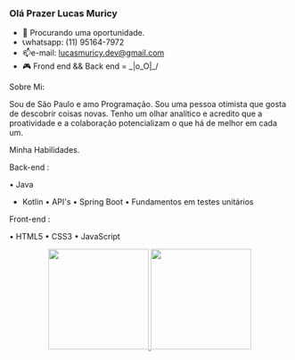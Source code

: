 ### Olá Prazer Lucas Muricy


- 🔭 Procurando uma oportunidade.
- 📞whatsapp: (11) 95164-7972
-  📫e-mail: lucasmuricy.dev@gmail.com
- 🎮 Frond end && Back end = \_|o_O|_/

Sobre Mi:

Sou de São Paulo e  amo Programação.
Sou uma pessoa otimista que gosta de descobrir coisas novas. Tenho um olhar analítico e acredito que a proatividade e a colaboração potencializam o que há de melhor em cada um. 

Minha Habilidades.

Back-end :

• Java
* Kotlin
• API's 
• Spring Boot 
• Fundamentos em testes unitários


 Front-end :
 
• HTML5
• CSS3
• JavaScript


<div align="center">
  <a href="https://github.com/LucasMuricy">
  <img height="180em" src="https://github-readme-stats.vercel.app/api?username=LucasMuricy&show_icons=true&theme=dark&include_all_commits=true&count_private=true"/>
  <img height="180em" src="https://github-readme-stats.vercel.app/api/top-langs/?username=LucasMuricy&layout=compact&langs_count=7&theme=dark"/>
</div>
  
  <div style="display: inline_block"><br>
 
   
    
  </div>
  
  ##
  

  
